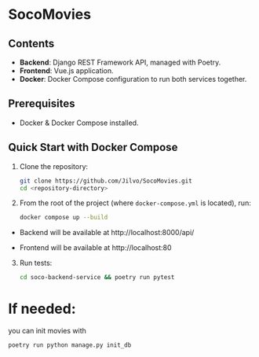 # SocoMovies

## Contents

- **Backend**: Django REST Framework API, managed with Poetry.
- **Frontend**: Vue.js application.
- **Docker**: Docker Compose configuration to run both services together.


## Prerequisites

- Docker & Docker Compose installed.

## Quick Start with Docker Compose

1. Clone the repository:
   ```bash
   git clone https://github.com/Jilvo/SocoMovies.git
   cd <repository-directory>
   ```

2. From the root of the project (where `docker-compose.yml` is located), run:

   ```bash
   docker compose up --build
   ```

- Backend will be available at http://localhost:8000/api/

- Frontend will be available at http://localhost:80

3. Run tests:
   ```bash
   cd soco-backend-service && poetry run pytest
   ```
# If needed:
you can init movies with 
   ```bash
   poetry run python manage.py init_db
   ```